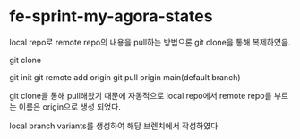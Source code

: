 # fe-sprint-my-agora-states

local repo로 remote repo의 내용을 pull하는 방법으론 git clone을 통해 복제하였음.


git clone 

git init 
git remote add origin <url>
git pull origin main(default branch)


git clone을 통해 pull해왔기 때문에 자동적으로 local repo에서  remote repo를 부르는 이름은 origin으로 생성 되었다.

local branch variants를 생성하여 해당 브렌치에서 작성하였다


